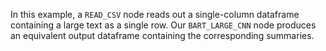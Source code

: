 In this example, a `READ_CSV` node reads out a single-column dataframe containing a large text as a single row.
Our `BART_LARGE_CNN` node produces an equivalent output dataframe containing the corresponding summaries.